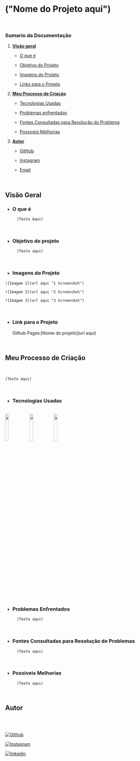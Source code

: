 # ("Nome do Projeto aqui")

<br>

### Sumario da Documentação

 1. **[Visão geral]()**

    - [O que é]()

    - [Objetivo do Projeto]()

    - [Imagens do Projeto]()

    - [Links para o Projeto]()

2. **[Meu Processo de Criação]()**

    - [Tecnologias Usadas]()

    - [Problemas enfrentados]()

    - [Fontes Consultadas para Resolução do Problema]()

    - [Possiveis Melhorias]()

3. **[Autor]()**

    - [GitHub]()

    - [Instagram]()

    - [Email]()  
<br>

## Visão Geral

* ### O que é 

        (Texto Aqui)
    
<br>

* ### Objetivo do projeto

        (Texto aqui)

<br>

* ### Imagens do Projeto
>
    ![Imagem 1](url aqui "1 Screenshot")
>
    ![Imagem 2](url aqui "2 Screenshot")
>
    ![Imagem 3](url aqui "3 Screenshot")

<br>

* ### Link para o Projeto

    Github Pages:[Nome do projeto](url aqui) 

<br>

## Meu Processo de Criação
<br>

    (Texto aqui)

<br>

* ### Tecnologias Usadas
<br>
<div>

<img src="" width="15%" heigth="15%" alt="" />

<img src="" width="15%" heigth="15%" alt="" />

<img src="" width="15%" heigth="15%" alt="" />
</div>
<br>

* ### Problemas Enfrentados

        (Texto aqui)

<br>

* ### Fontes Consultadas para Resolução de Problemas

        (Texto aqui)

<br>

* ### Possiveis Melhorias

        (Texto aqui)

<br>

## Autor

<br>
<br>

[![Github](https://img.shields.io/badge/GitHub-100000?style=for-the-badge&logo=github&logoColor=white)](https://github.com/patejo-coder)
<br>

[![Instagram](https://img.shields.io/badge/Instagram-E4405F?style=for-the-badge&logo=instagram&logoColor=white)](https://www.instagram.com/patejo_dono/)
<br>

[![linkedin](https://img.shields.io/badge/LinkedIn-0077B5?style=for-the-badge&logo=linkedin&logoColor=white)](https://www.linkedin.com/in/matheus-oliveira501/)
<br>
<br>
<br>
<br>
